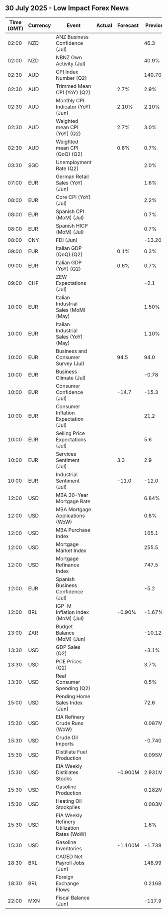 ## 30 July 2025 - Low Impact Forex News

| Time (GMT) | Currency | Event | Actual | Forecast | Previous |
|------|----------|-------|--------|----------|----------|
| 02:00 | NZD | ANZ Business Confidence (Jul) |  |  | 46.3 |
| 02:00 | NZD | NBNZ Own Activity (Jul) |  |  | 40.9% |
| 02:30 | AUD | CPI Index Number (Q2) |  |  | 140.70 |
| 02:30 | AUD | Trimmed Mean CPI (YoY) (Q2) |  | 2.7% | 2.9% |
| 02:30 | AUD | Monthly CPI Indicator (YoY) (Jun) |  | 2.10% | 2.10% |
| 02:30 | AUD | Weighted mean CPI (YoY) (Q2) |  | 2.7% | 3.0% |
| 02:30 | AUD | Weighted mean CPI (QoQ) (Q2) |  | 0.6% | 0.7% |
| 03:30 | SGD | Unemployment Rate (Q2) |  |  | 2.0% |
| 07:00 | EUR | German Retail Sales (YoY) (Jun) |  |  | 1.6% |
| 08:00 | EUR | Core CPI (YoY) (Jul) |  |  | 2.2% |
| 08:00 | EUR | Spanish CPI (MoM) (Jul) |  |  | 0.7% |
| 08:00 | EUR | Spanish HICP (MoM) (Jul) |  |  | 0.7% |
| 08:00 | CNY | FDI (Jun) |  |  | -13.20% |
| 09:00 | EUR | Italian GDP (QoQ) (Q2) |  | 0.1% | 0.3% |
| 09:00 | EUR | Italian GDP (YoY) (Q2) |  | 0.6% | 0.7% |
| 09:00 | CHF | ZEW Expectations (Jul) |  |  | -2.1 |
| 10:00 | EUR | Italian Industrial Sales (MoM) (May) |  |  | 1.50% |
| 10:00 | EUR | Italian Industrial Sales (YoY) (May) |  |  | 1.10% |
| 10:00 | EUR | Business and Consumer Survey (Jul) |  | 94.5 | 94.0 |
| 10:00 | EUR | Business Climate (Jul) |  |  | -0.78 |
| 10:00 | EUR | Consumer Confidence (Jul) |  | -14.7 | -15.3 |
| 10:00 | EUR | Consumer Inflation Expectation (Jul) |  |  | 21.2 |
| 10:00 | EUR | Selling Price Expectations (Jul) |  |  | 5.6 |
| 10:00 | EUR | Services Sentiment (Jul) |  | 3.3 | 2.9 |
| 10:00 | EUR | Industrial Sentiment (Jul) |  | -11.0 | -12.0 |
| 12:00 | USD | MBA 30-Year Mortgage Rate |  |  | 6.84% |
| 12:00 | USD | MBA Mortgage Applications (WoW) |  |  | 0.8% |
| 12:00 | USD | MBA Purchase Index |  |  | 165.1 |
| 12:00 | USD | Mortgage Market Index |  |  | 255.5 |
| 12:00 | USD | Mortgage Refinance Index |  |  | 747.5 |
| 12:00 | EUR | Spanish Business Confidence (Jul) |  |  | -5.2 |
| 12:00 | BRL | IGP-M Inflation Index (MoM) (Jul) |  | -0.90% | -1.67% |
| 13:00 | ZAR | Budget Balance (MoM) (Jun) |  |  | -10.12B |
| 13:30 | USD | GDP Sales (Q2) |  |  | -3.1% |
| 13:30 | USD | PCE Prices (Q2) |  |  | 3.7% |
| 13:30 | USD | Real Consumer Spending (Q2) |  |  | 0.5% |
| 15:00 | USD | Pending Home Sales Index (Jun) |  |  | 72.6 |
| 15:30 | USD | EIA Refinery Crude Runs (WoW) |  |  | 0.087M |
| 15:30 | USD | Crude Oil Imports |  |  | -0.740M |
| 15:30 | USD | Distillate Fuel Production |  |  | 0.095M |
| 15:30 | USD | EIA Weekly Distillates Stocks |  | -0.900M | 2.931M |
| 15:30 | USD | Gasoline Production |  |  | 0.282M |
| 15:30 | USD | Heating Oil Stockpiles |  |  | 0.003M |
| 15:30 | USD | EIA Weekly Refinery Utilization Rates (WoW) |  |  | 1.6% |
| 15:30 | USD | Gasoline Inventories |  | -1.100M | -1.738M |
| 18:30 | BRL | CAGED Net Payroll Jobs (Jun) |  |  | 148.99K |
| 18:30 | BRL | Foreign Exchange Flows |  |  | 0.216B |
| 22:00 | MXN | Fiscal Balance (Jun) |  |  | -117.90B |
